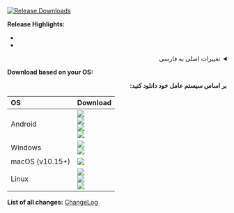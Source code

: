 [![Release Downloads](https://img.shields.io/github/downloads/hiddify/hiddify-next/RELEASE_TAG/total?style=flat-square&logo=github)](https://img.shields.io/github/downloads/hiddify/hiddify-next/RELEASE_TAG/)

**Release Highlights:**

-
-

<details markdown=1 dir="rtl">
<summary>تغییرات اصلی به فارسی</summary>

-
-
-

</details>

**Download based on your OS:**

<div dir="rtl">

**بر اساس سیستم عامل خود دانلود کنید:**

</div>

<div align=left>
<table>
    <thead align=left>
        <tr>
            <th>OS</th>
            <th>Download</th>
        </tr>
    </thead>
    <tbody align=left>
        <tr>
        <td>Android</td><td>
            <a href="https://github.com/hiddify/hiddify-next/releases/download/RELEASE_TAG/hiddify-android-universal.apk"><img src="https://img.shields.io/badge/APK-Universal-044d29.svg?logo=github"></a><br>
            <a href="https://github.com/hiddify/hiddify-next/releases/download/RELEASE_TAG/hiddify-android-arm64.apk"><img src="https://img.shields.io/badge/APK-ARMv8-168039.svg?logo=github"></a><br>
            <a href="https://github.com/hiddify/hiddify-next/releases/download/RELEASE_TAG/hiddify-android-arm7.apk"><img src="https://img.shields.io/badge/APK-ARMv7-45bf55.svg?logo=github"></a><br>
            <a href="https://github.com/hiddify/hiddify-next/releases/download/RELEASE_TAG/hiddify-android-x86_64.apk"><img src="https://img.shields.io/badge/APK-x64-96ed89.svg?logo=github"></a>
        </td>
        </tr>
        <tr>
            <td>Windows</td>
            <td><a href="https://github.com/hiddify/hiddify-next/releases/download/RELEASE_TAG/hiddify-windows-x64-setup.zip"><img src="https://img.shields.io/badge/Setup-x64-0078d7.svg?logo=github"></a><br>
            <a href="https://github.com/hiddify/hiddify-next/releases/download/RELEASE_TAG/hiddify-windows-x64-portable.zip"><img src="https://img.shields.io/badge/Portable-x64-2d7d9a.svg?logo=github"></a>
        </td>
        </tr>
        <tr>
            <td>macOS (v10.15+)</td>
            <td><a href="https://github.com/hiddify/hiddify-next/releases/download/RELEASE_TAG/hiddify-macos-universal.zip"><img src="https://img.shields.io/badge/DMG-Universal-ea005e.svg?logo=github"></a></td>
        </tr>
        <tr>
            <td>Linux</td>
            <td><a href="https://github.com/hiddify/hiddify-next/releases/download/RELEASE_TAG/hiddify-linux-x64.zip"><img src="https://img.shields.io/badge/AppImage-x64-f84e29.svg?logo=github"> </a><br>
            <a href="https://github.com/hiddify/hiddify-next/releases/download/RELEASE_TAG/hiddify-debian-x64.zip"><img src="https://img.shields.io/badge/DebPackage-x64-FF9966.svg?logo=github"> </a><br>
            <a href="https://github.com/hiddify/hiddify-next/releases/download/RELEASE_TAG/hiddify-rpm-x64.zip"><img src="https://img.shields.io/badge/RpmPackage-x64-F1B42F.svg?logo=github"> </a></td>
        </tr>
    </tbody>
</table>

</div>

<div dir="ltr">
  
**List of all changes:** [ChangeLog](https://github.com/hiddify/hiddify-next/blob/main/CHANGELOG.md)

</div>
